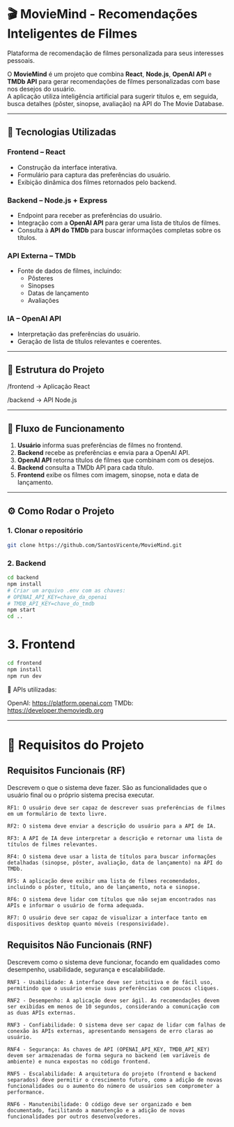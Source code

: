 # 🎬 MovieMind - Recomendações Inteligentes de Filmes
Plataforma de recomendação de filmes personalizada para seus interesses pessoais.

O **MovieMind** é um projeto que combina **React**, **Node.js**, **OpenAI API** e **TMDb API** para gerar recomendações de filmes personalizadas com base nos desejos do usuário.  
A aplicação utiliza inteligência artificial para sugerir títulos e, em seguida, busca detalhes (pôster, sinopse, avaliação) na API do The Movie Database.

---

## 🚀 Tecnologias Utilizadas

### **Frontend** – React
- Construção da interface interativa.
- Formulário para captura das preferências do usuário.
- Exibição dinâmica dos filmes retornados pelo backend.

### **Backend** – Node.js + Express
- Endpoint para receber as preferências do usuário.
- Integração com a **OpenAI API** para gerar uma lista de títulos de filmes.
- Consulta à **API do TMDb** para buscar informações completas sobre os títulos.

### **API Externa** – TMDb
- Fonte de dados de filmes, incluindo:
  - Pôsteres
  - Sinopses
  - Datas de lançamento
  - Avaliações

### **IA** – OpenAI API
- Interpretação das preferências do usuário.
- Geração de lista de títulos relevantes e coerentes.

---

## 📂 Estrutura do Projeto

/frontend → Aplicação React

/backend → API Node.js


---

## 🔄 Fluxo de Funcionamento

1. **Usuário** informa suas preferências de filmes no frontend.
2. **Backend** recebe as preferências e envia para a OpenAI API.
3. **OpenAI API** retorna títulos de filmes que combinam com os desejos.
4. **Backend** consulta a TMDb API para cada título.
5. **Frontend** exibe os filmes com imagem, sinopse, nota e data de lançamento.

---

## ⚙️ Como Rodar o Projeto

### 1. Clonar o repositório
```bash
git clone https://github.com/SantosVicente/MovieMind.git
```
### 2. Backend

```bash
cd backend
npm install
# Criar um arquivo .env com as chaves:
# OPENAI_API_KEY=chave_da_openai
# TMDB_API_KEY=chave_do_tmdb
npm start
cd ..
```

# 3. Frontend

```bash
cd frontend
npm install
npm run dev
```

🔑 APIs utilizadas:

OpenAI: https://platform.openai.com
TMDb: https://developer.themoviedb.org

---

# 📝 Requisitos do Projeto

## Requisitos Funcionais (RF)

Descrevem o que o sistema deve fazer. São as funcionalidades que o usuário final ou o próprio sistema precisa executar.

    RF1: O usuário deve ser capaz de descrever suas preferências de filmes em um formulário de texto livre.

    RF2: O sistema deve enviar a descrição do usuário para a API de IA.

    RF3: A API de IA deve interpretar a descrição e retornar uma lista de títulos de filmes relevantes.

    RF4: O sistema deve usar a lista de títulos para buscar informações detalhadas (sinopse, pôster, avaliação, data de lançamento) na API do TMDb.

    RF5: A aplicação deve exibir uma lista de filmes recomendados, incluindo o pôster, título, ano de lançamento, nota e sinopse.

    RF6: O sistema deve lidar com títulos que não sejam encontrados nas APIs e informar o usuário de forma adequada.

    RF7: O usuário deve ser capaz de visualizar a interface tanto em dispositivos desktop quanto móveis (responsividade).

## Requisitos Não Funcionais (RNF)

Descrevem como o sistema deve funcionar, focando em qualidades como desempenho, usabilidade, segurança e escalabilidade.

    RNF1 - Usabilidade: A interface deve ser intuitiva e de fácil uso, permitindo que o usuário envie suas preferências com poucos cliques.

    RNF2 - Desempenho: A aplicação deve ser ágil. As recomendações devem ser exibidas em menos de 10 segundos, considerando a comunicação com as duas APIs externas.

    RNF3 - Confiabilidade: O sistema deve ser capaz de lidar com falhas de conexão às APIs externas, apresentando mensagens de erro claras ao usuário.

    RNF4 - Segurança: As chaves de API (OPENAI_API_KEY, TMDB_API_KEY) devem ser armazenadas de forma segura no backend (em variáveis de ambiente) e nunca expostas no código frontend.

    RNF5 - Escalabilidade: A arquitetura do projeto (frontend e backend separados) deve permitir o crescimento futuro, como a adição de novas funcionalidades ou o aumento do número de usuários sem comprometer a performance.

    RNF6 - Manutenibilidade: O código deve ser organizado e bem documentado, facilitando a manutenção e a adição de novas funcionalidades por outros desenvolvedores.
